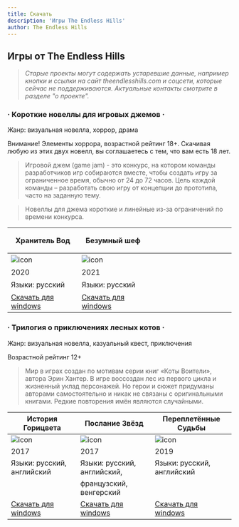```yaml
---
title: Скачать
description: 'Игры The Endless Hills'
author: The Endless Hills
---
```

## Игры от The Endless Hills

>*Старые проекты могут содержать устаревшие данные, например кнопки и ссылки на сайт theendlesshills.com и соцсети, которые сейчас не поддерживаются. Актуальные контакты смотрите в разделе "о проекте".*

### · Короткие новеллы для игровых джемов ·

Жанр: визуальная новелла, хоррор, драма 

Внимание! Элементы хоррора, возрастной рейтинг 18+.
Скачивая любую из этих двух новелл, вы соглашаетесь с тем, что вам есть 18 лет.

>Игровой джем (game jam) - это конкурс, на котором команды разработчиков игр собираются вместе, чтобы создать игру за ограниченное время, обычно от 24 до 72 часов. Цель каждой команды – разработать свою игру от концепции до прототипа, часто на заданную тему.

>Новеллы для джема короткие и линейные из-за ограничений по времени конкурса.

Хранитель Вод | Безумный шеф | ㅤ   ㅤ   ㅤ   ㅤ   ㅤ   ㅤ   ㅤ   ㅤ   ㅤ   ㅤ   ㅤ   ㅤ   ㅤ   
-- | -- | -- 
![icon](/game_icons/lake_pic.png) | ![icon](/game_icons/chef_pic.png)  | ㅤ 
2020 | 2021 | 
Языки: русский | Языки: русский  |  ㅤ  
<a href="https://drive.google.com/file/d/1NH5yn-cMJ3nYNK2kSWWBLNuKaaFBNGsx/view?usp=sharing" target="_blank">Скачать для windows</a> | <a href="https://drive.google.com/file/d/1wMhBx_Qmw_RS8oGP0ghr3YTEaqJ2LepC/view?usp=sharing" target="_blank">Скачать для windows</a>  |  ㅤ  



### · Трилогия о приключениях лесных котов ·

Жанр: визуальная новелла, казуальный квест, приключения

Возрастной рейтинг 12+

>Мир в играх создан по мотивам серии книг «Коты Воители», автора Эрин Хантер. В игре воссоздан лес из первого цикла и жизненный уклад персонажей. Но герои и сюжет придуманы авторами самостоятельно и никак не связаны с оригинальными книгами. Редкие повторения имён являются случайными.


История Горицвета | Послание Звёзд  | Переплетённые Cудьбы 
-- | -- | --
![icon](/game_icons/redflower_pic.png) | ![icon](/game_icons/message_pic.png) | ![icon](/game_icons/interwoven_pic.png)
2017 | 2017 | 2019
Языки: русский, английский | Языки: русский, английский, | Языки: русский, английский
ㅤ | французский, венгерский | ㅤ
<a href="https://drive.google.com/file/d/1OWsmHgMCxCcn5CLf2ZOiG_cXPCDcqdYU/view?usp=drive_link" target="_blank">Скачать для windows</a> | <a href="https://drive.google.com/file/d/1co60HimJFH-EWxowXje-Z6SLNzoOrGAb/view?usp=sharing" target="_blank">Скачать для windows</a> |  <a href="https://drive.google.com/file/d/1BI0EBgRY5fN0AO7RK-up5qov02MRhJzf/view?usp=sharing" target="_blank">Скачать для windows</a>